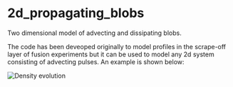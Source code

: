 # 2d_propagating_blobs
Two dimensional model of advecting and dissipating blobs.

The code has been deveoped originally to model profiles in the scrape-off layer of fusion experiments but it can be used to model any 2d system consisting of advecting pulses. An example is shown below:

![Density evolution](example_gifs/2d_blobs.gif ) 


<!---## Installation
## Installation

Dev install:
```
git clone https://github.com/gregordecristoforo/xblobs.git
cd xblobs
pip install -e .
```



## Usage
```Python
from blobmodel import Model, Blob

tmp = Model(Nx=200, Ny=100, Lx=10, Ly=10, dt=0.1, T=20, blob_shape='gauss')

tmp.sample_blobs(num_blobs=100, vy_scale=0.33)

#tmp.integrate()

tmp.show_model(interval=100, save = True)
```
## Contact
If you have questions, suggestions or other comments you can contact me under gregor.decristoforo@uit.no--->

